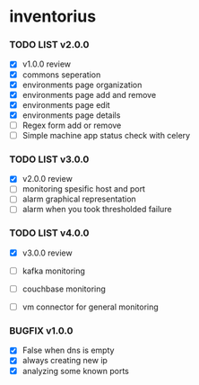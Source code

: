 # inventorius

### TODO LIST v2.0.0

- [x] v1.0.0 review
- [x] commons seperation
- [x] environments page organization
- [x] environments page add and remove
- [x] environments page edit
- [x] environments page details
- [ ] Regex form add or remove
- [ ] Simple machine app status check with celery

### TODO LIST v3.0.0

- [x] v2.0.0 review
- [ ] monitoring spesific host and port
- [ ] alarm graphical representation
- [ ] alarm when you took thresholded failure

### TODO LIST v4.0.0

- [x] v3.0.0 review
- [ ] kafka monitoring
- [ ] couchbase monitoring
- [ ] vm connector for general monitoring


### BUGFIX v1.0.0

- [x] False when dns is empty
- [x] always creating new ip
- [x] analyzing some known ports